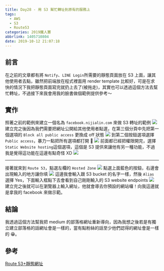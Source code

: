 ```yaml
---
title: Day28 - 用 S3 幫忙轉址到原有的服務上
tags:
  - AWS
  - S3
  - Route53
categories: 2019鐵人賽
abbrlink: 1405710804
date: 2019-10-12 21:07:18
---
```


## 前言

在之前的文章都有將 `Notify`、`LINE Login`所需要的靜態頁面放在 S3 上面，讓其他使用者去點，雖然把前端放在程式裡面用 render template 比較好，可是在求快的情況下我把靜態頁面寫完就扔上去了(被拖走)，其實也可以透過這個方法去幫忙轉址，不過接下來我會用我的臉書做個範例提供參考～

## 實作

照著之前的範例來建立一個名為 `facebook.nijialin.com` 來做 S3 轉址的範例
![](https://i.imgur.com/BJyONqF.png)
建立完之後因為我們需要把網址公開給其他使用者點選，在第三個分頁中先把第一個選項的 `Block all public access` 更換成 off 狀態
![](https://i.imgur.com/FAoiCbt.png)
到第二個按鈕選項選擇 `Public access`，暴力一點把所有選項都打開 🤣
![](https://i.imgur.com/WhCoHl4.png)
前面都已經把權限開完，選擇`Static Website hosting`這個選項，這個是 S3 提供來讓他有另一種功能，不過我是覺得這功能在這邊有點奇怪 XD
![](https://i.imgur.com/yPv6nET.png)

---

接著就來到 `Route 53`，點選左欄的 `Hosted Zone`
![](https://i.imgur.com/k1T8wIT.png)
點選上面藍色的按鈕，右邊會出現輸入的地方讓你填
![](https://i.imgur.com/szIVARy.png)
這邊我會輸入跟 S3 bucket 的名字一樣，然後 `Alias` 選擇 Yes，下面輸入框點下去會看到自己剛剛輸入的 S3 website endpoints
![](https://i.imgur.com/PVlFHJZ.png)
建立完之後就可以在瀏覽器上輸入網址，他就會導去你預設的網站囉！向我這邊就是拿我的 facebook 來做示範。

## 結論

我透過這個方法幫我把 medium 的部落格網址重新導向，因為我想之後若是有獨立建立部落格的話網址會是一樣的，當有點粉絲的話至少他們認得的網址會是一樣的 😁。

## 參考

[Route 53+靜態網址](https://www.kilait.com/2015/09/08/route-53-%E9%9D%9C%E6%85%8B%E8%BD%89%E5%9D%80/)
